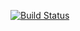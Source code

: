 [![Build Status](https://travis-ci.com/lmouline/thesis.svg?token=e219KvnfzizixewTq9qP&branch=master)](https://travis-ci.com/lmouline/thesis)
